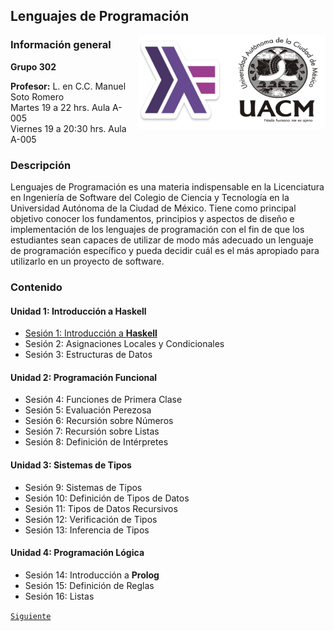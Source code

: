 ## Lenguajes de Programación

<img src="imagenes/logo.png" align="right" height="150" width="300">

### Información general

**Grupo 302**

**Profesor:** L. en C.C. Manuel Soto Romero  
Martes 19 a 22 hrs. Aula A-005   
Viernes 19 a 20:30 hrs. Aula A-005

### Descripción

Lenguajes de Programación es una materia indispensable en la Licenciatura en Ingeniería de Software del Colegio de Ciencia y Tecnología en la Universidad Autónoma de la Ciudad de México. Tiene como principal objetivo conocer los fundamentos, principios y aspectos de diseño e implementación de los lenguajes de programación con el fin de que los estudiantes sean capaces de utilizar de modo más adecuado un lenguaje de programación específico y pueda decidir cuál es el más apropiado para utilizarlo en un proyecto de software.						

### Contenido

#### Unidad 1: Introducción a Haskell

- [Sesión 1: Introducción a __Haskell__](sesion01/README.md)
- Sesión 2: Asignaciones Locales y Condicionales
- Sesión 3: Estructuras de Datos

#### Unidad 2: Programación Funcional
- Sesión 4: Funciones de Primera Clase
- Sesión 5: Evaluación Perezosa
- Sesión 6: Recursión sobre Números
- Sesión 7: Recursión sobre Listas
- Sesión 8: Definición de Intérpretes


#### Unidad 3: Sistemas de Tipos
- Sesión 9: Sistemas de Tipos
- Sesión 10: Definición de Tipos de Datos
- Sesión 11: Tipos de Datos Recursivos
- Sesión 12: Verificación de Tipos
- Sesión 13: Inferencia de Tipos

#### Unidad 4: Programación Lógica
- Sesión 14: Introducción a __Prolog__
- Sesión 15: Definición de Reglas
- Sesión 16: Listas

[`Siguiente`](sesion01/README.md)
